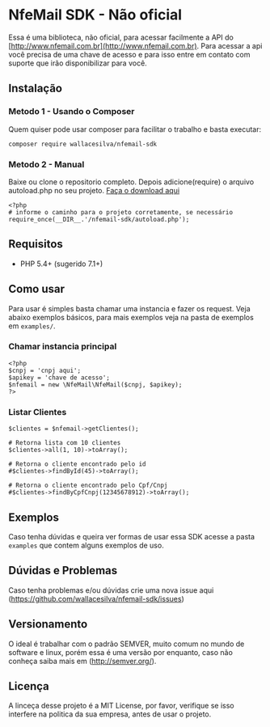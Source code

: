 # NfeMail SDK - Não oficial

Essa é uma biblioteca, não oficial, para acessar facilmente a API do [http://www.nfemail.com.br](http://www.nfemail.com.br). Para acessar a api você precisa de uma chave de acesso e para isso entre em contato com suporte que irão disponibilizar para você.

## Instalação

### Metodo 1 - Usando o Composer

Quem quiser pode usar composer para facilitar o trabalho e basta executar:

```
composer require wallacesilva/nfemail-sdk
```

### Metodo 2 - Manual

Baixe ou clone o repositorio completo. Depois adicione(require) o arquivo autoload.php no seu projeto. [Faça o download aqui](https://github.com/wallacesilva/nfemail-sdk/archive/master.zip)

```
<?php 
# informe o caminho para o projeto corretamente, se necessário
require_once(__DIR__.'/nfemail-sdk/autoload.php');
```

## Requisitos

* PHP 5.4+ (sugerido 7.1+)

## Como usar 

Para usar é simples basta chamar uma instancia e fazer os request. Veja abaixo exemplos básicos, para mais exemplos veja na pasta de exemplos em `examples/`.

### Chamar instancia principal
```
<?php
$cnpj = 'cnpj aqui';
$apikey = 'chave de acesso'; 
$nfemail = new \NfeMail\NfeMail($cnpj, $apikey);
?>
```

### Listar Clientes
```
$clientes = $nfemail->getClientes();

# Retorna lista com 10 clientes
$clientes->all(1, 10)->toArray();

# Retorna o cliente encontrado pelo id
#$clientes->findById(45)->toArray();

# Retorna o cliente encontrado pelo Cpf/Cnpj
#$clientes->findByCpfCnpj(12345678912)->toArray();
```

## Exemplos

Caso tenha dúvidas e queira ver formas de usar essa SDK acesse a pasta `examples` que contem alguns exemplos de uso.

## Dúvidas e Problemas

Caso tenha problemas e/ou dúvidas crie uma nova issue aqui (https://github.com/wallacesilva/nfemail-sdk/issues)

## Versionamento

O ideal é trabalhar com o padrão SEMVER, muito comum no mundo de software e linux, porém essa é uma versão por enquanto, caso não conheça saiba mais em (http://semver.org/).

## Licença

A linceça desse projeto é a MIT License, por favor, verifique se isso interfere na politica da sua empresa, antes de usar o projeto.
